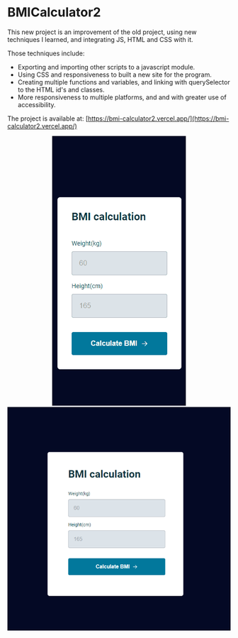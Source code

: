 # BMICalculator2
This new project is an improvement of the old project, using new techniques I learned, and integrating JS, HTML and CSS with it.

Those techniques include:
- Exporting and importing other scripts to a javascript module.
- Using CSS and responsiveness to built a new site for the program.
- Creating multiple functions and variables, and linking with querySelector to the HTML id's and classes.
- More responsiveness to multiple platforms, and and with greater use of accessibility.

The project is available at: [https://bmi-calculator2.vercel.app/](https://bmi-calculator2.vercel.app/)

<div align="center">
<img src="./.github/gif.gif" alt="project-gif">
</div>

<div align="center">
<img src="./.github/image.png">
</div>
